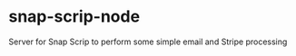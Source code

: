 snap-scrip-node
===============

Server for Snap Scrip to perform some simple email and Stripe processing
